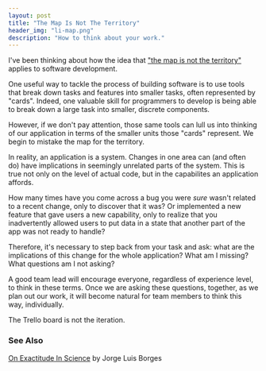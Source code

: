 ```yaml
---
layout: post
title: "The Map Is Not The Territory"
header_img: "li-map.png"
description: "How to think about your work."
---
```


I've been thinking about how the idea that ["the map is not the territory"](https://fs.blog/2015/11/map-and-territory/)
applies to software development.

One useful way to tackle the process of building software is to use tools that
break down tasks and features into smaller tasks, often represented by "cards". Indeed, one
valuable skill for programmers to develop is being able to break down a large task
into smaller, discrete components.

However, if we don't pay attention, those same tools can
lull us into thinking of our application in terms of the smaller units those "cards" represent. We
begin to mistake the map for the territory.

In reality, an application is a system. Changes in one area can (and often do)
have implications in seemingly unrelated parts of the system. This is true not only
on the level of actual code, but in the capabilites an application affords.

How many times have you come across a bug you were _sure_ wasn't related to a recent change, only to discover that
it was? Or implemented a new feature that gave users a new capability, only to realize that
you inadvertently allowed users to put data in a state that another part of the app was not ready
to handle?

Therefore, it's necessary to step back from your task and ask: what are the implications
of this change for the whole application? What am I missing? What questions am I not asking?

A good team lead will encourage everyone, regardless of experience level, to think in
these terms. Once we are asking these questions, together, as we plan out our work, it
will become natural for team members to think this way, individually.

The Trello board is not the iteration.

### See Also
[On Exactitude In Science](https://genius.com/Jorge-luis-borges-on-exactitude-in-science-annotated) by Jorge Luis Borges

